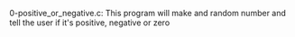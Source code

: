 0-positive_or_negative.c: This program will make and random number and tell the user if it's positive, negative or zero